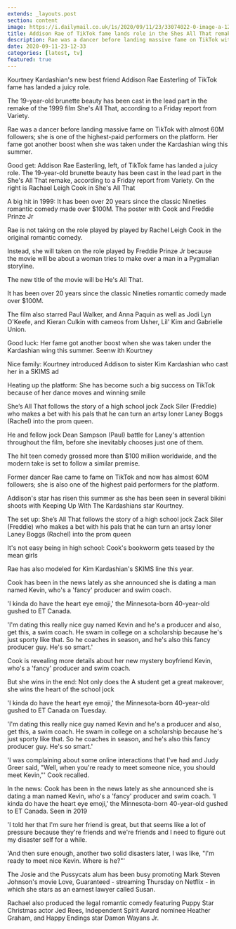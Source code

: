 ```yaml
---
extends: _layouts.post
section: content
image: https://i.dailymail.co.uk/1s/2020/09/11/23/33074022-0-image-a-127_1599862093585.jpg 
title: Addison Rae of TikTok fame lands role in the Shes All That remake 
description: Rae was a dancer before landing massive fame on TikTok with almost 60M followers; she is one of the highest-paid performers on the platform. This new movie will have a gender swap. 
date: 2020-09-11-23-12-33 
categories: [latest, tv] 
featured: true 
--- 
```

Kourtney Kardashian's new best friend Addison Rae Easterling of TikTok fame has landed a juicy role.

The 19-year-old brunette beauty has been cast in the lead part in the remake of the 1999 film She's All That, according to a Friday report from Variety.

Rae was a dancer before landing massive fame on TikTok with almost 60M followers; she is one of the highest-paid performers on the platform. Her fame got another boost when she was taken under the Kardashian wing this summer.

Good get: Addison Rae Easterling, left, of TikTok fame has landed a juicy role. The 19-year-old brunette beauty has been cast in the lead part in the She's All That remake, according to a Friday report from Variety. On the right is Rachael Leigh Cook in She's All That

A big hit in 1999: It has been over 20 years since the classic Nineties romantic comedy made over $100M. The poster with Cook and Freddie Prinze Jr

Rae is not taking on the role played by played by Rachel Leigh Cook in the original romantic comedy.

Instead, she will taken on the role played by Freddie Prinze Jr because the movie will be about a woman tries to make over a man in a Pygmalian storyline.

The new title of the movie will be He's All That. 

It has been over 20 years since the classic Nineties romantic comedy made over $100M.

The film also starred Paul Walker, and Anna Paquin as well as Jodi Lyn O'Keefe, and Kieran Culkin with cameos from Usher, Lil' Kim and Gabrielle Union. 

Good luck: Her fame got another boost when she was taken under the Kardashian wing this summer. Seenw ith Kourtney

Nice family: Kourtney introduced Addison to sister Kim Kardashian who cast her in a SKIMS ad

Heating up the platform: She has become such a big success on TikTok because of her dance moves and winning smile

She’s All That follows the story of a high school jock Zack Siler (Freddie) who makes a bet with his pals that he can turn an artsy loner Laney Boggs (Rachel) into the prom queen.

He and fellow jock Dean Sampson (Paul) battle for Laney's attention throughout the film, before she inevitably chooses just one of them.

The hit teen comedy grossed more than $100 million worldwide, and the modern take is set to follow a similar premise.  

Former dancer Rae came to fame on TikTok and now has almost 60M followers; she is also one of the highest paid performers for the platform. 

Addison's star has risen this summer as she has been seen in several bikini shoots with Keeping Up With The Kardashians star Kourtney.

The set up: She’s All That follows the story of a high school jock Zack Siler (Freddie) who makes a bet with his pals that he can turn an artsy loner Laney Boggs (Rachel) into the prom queen

It's not easy being in high school: Cook's bookworm gets teased by the mean girls

Rae has also modeled for Kim Kardashian's SKIMS line this year. 



Cook has been in the news lately as she announced she is dating a man named Kevin, who's a 'fancy' producer and swim coach.

'I kinda do have the heart eye emoji,' the Minnesota-born 40-year-old gushed to ET Canada.

'I'm dating this really nice guy named Kevin and he's a producer and also, get this, a swim coach. He swam in college on a scholarship because he's just sporty like that. So he coaches in season, and he's also this fancy producer guy. He's so smart.'

Cook is revealing more details about her new mystery boyfriend Kevin, who's a 'fancy' producer and swim coach.

But she wins in the end: Not only does the A student get a great makeover, she wins the heart of the school jock

'I kinda do have the heart eye emoji,' the Minnesota-born 40-year-old gushed to ET Canada on Tuesday.

'I'm dating this really nice guy named Kevin and he's a producer and also, get this, a swim coach. He swam in college on a scholarship because he's just sporty like that. So he coaches in season, and he's also this fancy producer guy. He's so smart.'

'I was complaining about some online interactions that I've had and Judy Greer said, "Well, when you're ready to meet someone nice, you should meet Kevin,"' Cook recalled.

In the news: Cook has been in the news lately as she announced she is dating a man named Kevin, who's a 'fancy' producer and swim coach. 'I kinda do have the heart eye emoji,' the Minnesota-born 40-year-old gushed to ET Canada. Seen in 2019 

'I told her that I'm sure her friend is great, but that seems like a lot of pressure because they're friends and we're friends and I need to figure out my disaster self for a while.

'And then sure enough, another two solid disasters later, I was like, "I'm ready to meet nice Kevin. Where is he?"'

The Josie and the Pussycats alum has been busy promoting Mark Steven Johnson's movie Love, Guaranteed - streaming Thursday on Netflix - in which she stars as an earnest lawyer called Susan.

Rachael also produced the legal romantic comedy featuring Puppy Star Christmas actor Jed Rees, Independent Spirit Award nominee Heather Graham, and Happy Endings star Damon Wayans Jr.

 

 



 

